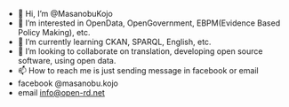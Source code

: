 - 👋 Hi, I’m @MasanobuKojo
- 👀 I’m interested in OpenData, OpenGovernment, EBPM(Evidence Based Policy Making), etc.
- 🌱 I’m currently learning CKAN, SPARQL, English, etc.
- 💞️ I’m looking to collaborate on translation, developing open source software, using open data.
- 📫 How to reach me is just sending message in facebook or email
- facebook @masanobu.kojo
- email info@open-rd.net

<!---
ojojo/ojojo is a ✨ special ✨ repository because its `README.md` (this file) appears on your GitHub profile.
You can click the Preview link to take a look at your changes.
--->
